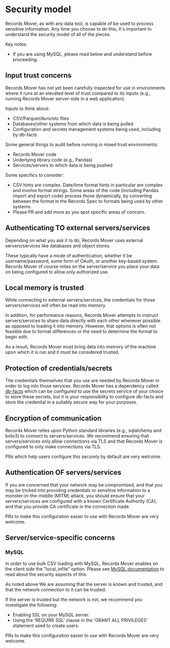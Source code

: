 # Security model

Records Mover, as with any data tool, is capable of be used to process
sensitive information.  Any time you choose to do this, it's important
to understand the security model of all of the pieces.

Key notes:

* If you are using MySQL, please read below and understand before proceeding.

## Input trust concerns

Records Mover has not yet been carefully inspected for use in
environments where it runs at an elevated level of trust compared to
its inputs (e.g., running Records Mover server-side in a web
application).

Inputs to think about:

* CSV/Parquet/Avro/etc files
* Databases/other systems from which data is being pulled
* Configuration and secrets management systems being used, including
  by db-facts

Some general things to audit before running in mixed trust
environments:

* Records Mover code
* Underlying library code (e.g., Pandas)
* Services/servers to which data is being pushed

Some specifics to consider:

* CSV hints are complex.  Date/time format hints in particular are
  complex and involve format strings.  Some areas of the code
  (including Pandas import and export code) process those dynamically,
  by converting between the format in the Records Spec to formats
  being used by other systems.
* Please PR and add more as you spot specific areas of concern.

## Authenticating TO external servers/services

Depending on what you ask it to do, Records Mover uses external
servers/services like databases and object stores.

These typically have a mode of authentication, whether it be
username/password, some form of OAuth, or another key-based system.
Records Mover of course relies on the server/service you place your
data on being configured to allow only authorized use.

## Local memory is trusted

While connecting to external servers/services, the credentials for
those servers/services will often be read into memory.

In addition, for performance reasons, Records Mover attempts to
instruct servers/services to share data directly with each other
whenever possible as opposed to loading it into memory.  However, that
options is often not feasible due to format differences or the need to
determine the format to begin with.

As a result, Records Mover must bring data into memory of the machine
upon which it is run and it must be considered trusted.

## Protection of credentials/secrets

The credentials themselves that you use are needed by Records Mover in
order to log into those services.  Records Mover has a dependency
called [db-facts](https://github.com/bluelabsio/db-facts) which can be
configured to use the secrets service of your choice to store these
secrets, but it is your responsibility to configure db-facts and store
the credential in a suitably secure way for your purposes.

## Encryption of communication

Records Mover relies upon Python standard libraries (e.g., sqlalchemy
and boto3) to connect to servers/services.  We recommend ensuring that
servers/services only allow connections via TLS and that Records Mover
is configured to only make connections via TLS.

PRs which help users configure this securely by default are very
welcome.

## Authentication OF servers/services

If you are concerned that your network may be compromised, and that
you may be tricked into providing credentials or sensitive information
to a monster-in-the-middle (MITM) attack, you should ensure that your
servers/services are configured with a known Certificate Authority
(CA), and that you provide CA certificate in the connection made.

PRs to make this configuration easier to use with Records Mover are
very welcome.

## Server/service-specific concerns

### MySQL

In order to use bulk CSV loading with MySQL, Records Mover enables on
the client side the "local_infile" option. Please see
[MySQL documentation](https://dev.mysql.com/doc/refman/8.0/en/load-data-local-security.html)
to read about the security aspects of this.

As noted above We are assuming that the server is known and trusted,
and that the network connection to it can be trusted.

If the server is trusted but the network is not, we recommend you
investigate the following:

* Enabling SSL on your MySQL server.
* Using the 'REQUIRE SSL' clause in the 'GRANT ALL
  PRIVILEGES' statement used to create users.


PRs to make this configuration easier to use with Records Mover are
very welcome.
